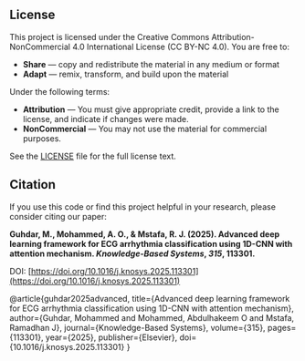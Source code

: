 ## License

This project is licensed under the Creative Commons Attribution-NonCommercial 4.0 International License (CC BY-NC 4.0). You are free to:

*   **Share** — copy and redistribute the material in any medium or format
*   **Adapt** — remix, transform, and build upon the material

Under the following terms:

*   **Attribution** — You must give appropriate credit, provide a link to the license, and indicate if changes were made.
*   **NonCommercial** — You may not use the material for commercial purposes.

See the [LICENSE](LICENSE) file for the full license text.


## Citation

If you use this code or find this project helpful in your research, please consider citing our paper:

**Guhdar, M., Mohammed, A. O., & Mstafa, R. J. (2025). Advanced deep learning framework for ECG arrhythmia classification using 1D-CNN with attention mechanism. *Knowledge-Based Systems*, *315*, 113301.**

DOI: [https://doi.org/10.1016/j.knosys.2025.113301](https://doi.org/10.1016/j.knosys.2025.113301)


@article{guhdar2025advanced,
  title={Advanced deep learning framework for ECG arrhythmia classification using 1D-CNN with attention mechanism},
  author={Guhdar, Mohammed and Mohammed, Abdulhakeem O and Mstafa, Ramadhan J},
  journal={Knowledge-Based Systems},
  volume={315},
  pages={113301},
  year={2025},
  publisher={Elsevier},
  doi={10.1016/j.knosys.2025.113301}
}

